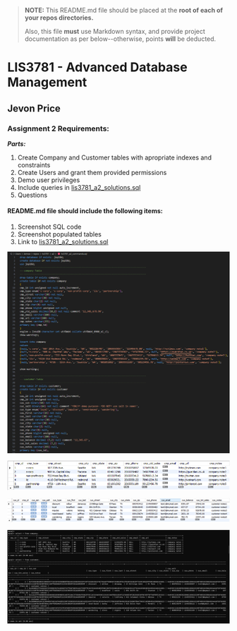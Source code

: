 > **NOTE:** This README.md file should be placed at the **root of each of your repos directories.**
>
>Also, this file **must** use Markdown syntax, and provide project documentation as per below--otherwise, points **will** be deducted.
>

# LIS3781 - Advanced Database Management

## Jevon Price

### Assignment 2 Requirements:

***Parts:***

1. Create Company and Customer tables with apropriate indexes and constraints
2. Create Users and grant them provided permissions
3. Demo user privileges
5. Include queries in [lis3781_a2_solutions.sql](lis3781_a2_solutions.sql)
6. Questions

#### README.md file should include the following items:

1. Screenshot SQL code
2. Screenshot populated tables
3. Link to [lis3781_a2_solutions.sql](lis3781_a2_solutions.sql)

![SQL Code](img/SQL_code.png "SQL Code")

![Company Table](img/cmp_table.png "Company Table(MySQL)")

![Customer Table](img/cus_table.png "Customer Table(MySQL)")

![Tables in Command Line](img/cmd_tables.png "CMD Tables")